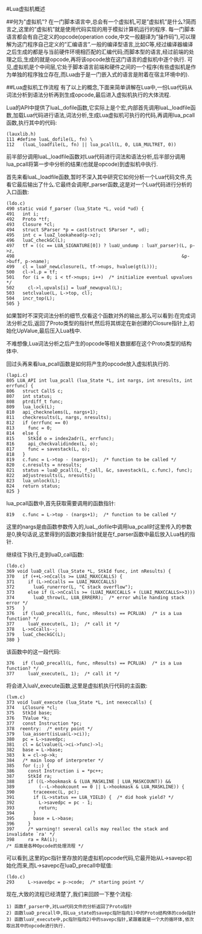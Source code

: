 #Lua虚拟机概述

##何为"虚拟机"?
在一门脚本语言中,总会有一个虚拟机,可是”虚拟机”是什么?简而言之,这里的”虚拟机”就是使用代码实现的用于模拟计算机运行的程序.
每一门脚本语言都会有自己定义的opcode(operation code,中文一般翻译为”操作码”),可以理解为这门程序自己定义的”汇编语言”.一般的编译型语言,比如C等,经过编译器编译之后生成的都是与当前硬件环境相匹配的汇编代码;而脚本型的语言,经过前端的处理之后,生成的就是opcode,再将该opcode放在这门语言的虚拟机中逐个执行.
可见,虚拟机是个中间层,它处于脚本语言前端和硬件之间的一个程序(有些虚拟机是作为单独的程序独立存在,而Lua由于是一门嵌入式的语言是附着在宿主环境中的).

##Lua虚拟机工作流程
有了以上的概念,下面来简单讲解在Lua中,一份Lua代码从词法分析到语法分析再到生成opcode,最后进入虚拟机执行的大体流程.

Lua的API中提供了luaL_dofile函数,它实际上是个宏,内部首先调用luaL_loadfile函数,加载Lua代码进行语法,词法分析,生成Lua虚拟机可执行的代码,再调用lua_pcall函数,执行其中的代码:

	(lauxlib.h)
	111 #define luaL_dofile(L, fn) \
	112   (luaL_loadfile(L, fn) || lua_pcall(L, 0, LUA_MULTRET, 0))

前半部分调用luaL_loadfile函数对Lua代码进行词法和语法分析,后半部分调用lua_pcall将第一步中分析的结果(也就是opcode)到虚拟机中执行.

首先来看luaL_loadfile函数,暂时不深入其中研究它如何分析一个Lua代码文件,先看它最后输出了什么.它最终会调用f_parser函数,这是对一个Lua代码进行分析的入口函数:

	(ldo.c)
	490 static void f_parser (lua_State *L, void *ud) {
	491   int i;
	492   Proto *tf;
	493   Closure *cl;
	494   struct SParser *p = cast(struct SParser *, ud);
	495   int c = luaZ_lookahead(p->z);
	496   luaC_checkGC(L);
	497   tf = ((c == LUA_SIGNATURE[0]) ? luaU_undump : luaY_parser)(L, p->z,
	498                                                              &p->buff, p->name);
	499   cl = luaF_newLclosure(L, tf->nups, hvalue(gt(L)));
	500   cl->l.p = tf;
	501   for (i = 0; i < tf->nups; i++)  /* initialize eventual upvalues */
	502     cl->l.upvals[i] = luaF_newupval(L);
	503   setclvalue(L, L->top, cl);
	504   incr_top(L);
	505 } 	
	
如果暂时不深究词法分析的细节,仅看这个函数对外的输出,那么可以看到:在完成词法分析之后,返回了Proto类型的指针tf,然后将其绑定在新创建的Closure指针上,初始化UpValue,最后压入Lua栈中.

不难想像,Lua词法分析之后产生的opcode等相关数据都在这个Proto类型的结构体中.

回过头再来看lua_pcall函数是如何将产生的opcode放入虚拟机执行的.

	(lapi.c)
	805 LUA_API int lua_pcall (lua_State *L, int nargs, int nresults, int errfunc) {
 	806   struct CallS c;
 	807   int status;
 	808   ptrdiff_t func;
 	809   lua_lock(L);
 	810   api_checknelems(L, nargs+1);
 	811   checkresults(L, nargs, nresults);
 	812   if (errfunc == 0)
 	813     func = 0;
 	814   else {
 	815     StkId o = index2adr(L, errfunc);
 	816     api_checkvalidindex(L, o);
 	817     func = savestack(L, o);
 	818   }
 	819   c.func = L->top - (nargs+1);  /* function to be called */
 	820   c.nresults = nresults;
 	821   status = luaD_pcall(L, f_call, &c, savestack(L, c.func), func);
 	822   adjustresults(L, nresults);
 	823   lua_unlock(L);
 	824   return status;
 	825 }
 
 lua_pcall函数中,首先获取需要调用的函数指针:
 
  	819   c.func = L->top - (nargs+1);  /* function to be called */
  	
这里的nargs是由函数参数传入的,luaL_dofile中调用lua_pcall时这里传入的参数是0,换句话说,这里得到的函数对象指针就是在f_parser函数中最后放入Lua栈的指针.

继续往下执行,走到luaD_call函数:

	(ldo.c)
	369 void luaD_call (lua_State *L, StkId func, int nResults) {
	370   if (++L->nCcalls >= LUAI_MAXCCALLS) {
	371     if (L->nCcalls == LUAI_MAXCCALLS)
	372       luaG_runerror(L, "C stack overflow");
	373     else if (L->nCcalls >= (LUAI_MAXCCALLS + (LUAI_MAXCCALLS>>3)))
	374       luaD_throw(L, LUA_ERRERR);  /* error while handing stack error */
	375   }  
	376   if (luaD_precall(L, func, nResults) == PCRLUA)  /* is a Lua function? */
	377     luaV_execute(L, 1);  /* call it */
	378   L->nCcalls--; 
	379   luaC_checkGC(L);
	380 } 
	
该函数中的这一段代码:

	376   if (luaD_precall(L, func, nResults) == PCRLUA)  /* is a Lua function? */
	377     luaV_execute(L, 1);  /* call it */
	
将会进入luaV_execute函数,这里是虚拟机执行代码的主函数:

	(lvm.c)
	373 void luaV_execute (lua_State *L, int nexeccalls) {
	374   LClosure *cl;           
	375   StkId base;             
	376   TValue *k;              
	377   const Instruction *pc;
	378  reentry:  /* entry point */
	379   lua_assert(isLua(L->ci));
	380   pc = L->savedpc;
	381   cl = &clvalue(L->ci->func)->l; 
	382   base = L->base;  
	383   k = cl->p->k;
	384   /* main loop of interpreter */ 
	385   for (;;) {    
	386     const Instruction i = *pc++;   
	387     StkId ra;   
	388     if ((L->hookmask & (LUA_MASKLINE | LUA_MASKCOUNT)) &&
	389         (--L->hookcount == 0 || L->hookmask & LUA_MASKLINE)) { 
	390       traceexec(L, pc);
	391       if (L->status == LUA_YIELD) {  /* did hook yield? */
	392         L->savedpc = pc - 1;
	393         return;           
	394       }
	395       base = L->base;
	396     }
	397     /* warning!! several calls may realloc the stack and invalidate `ra' */
	398     ra = RA(i); 
	/* 后面是各种Opcode的处理流程 */
	
可以看到,这里的pc指针里存放的是虚拟机opcode代码,它最开始从L->savepc初始化而来,而L->savepc在luaD_precall中赋值:

	(ldo.c)
	293     L->savedpc = p->code;  /* starting point */
	
现在,大致的流程已经清楚了,我们来回顾一下整个流程:

	1) 函数f_parser中,对Lua代码文件的分析返回了Proto指针
	2) 函数luaD_precall中,将Lua_state的savepc指针指向1)中的Proto结构体的code指针
	3) 函数luaV_execute中,pc指针指向2)中的savepc指针,紧跟着就是一个大的循环体,依次取出其中的opcode进行执行.
	
		


